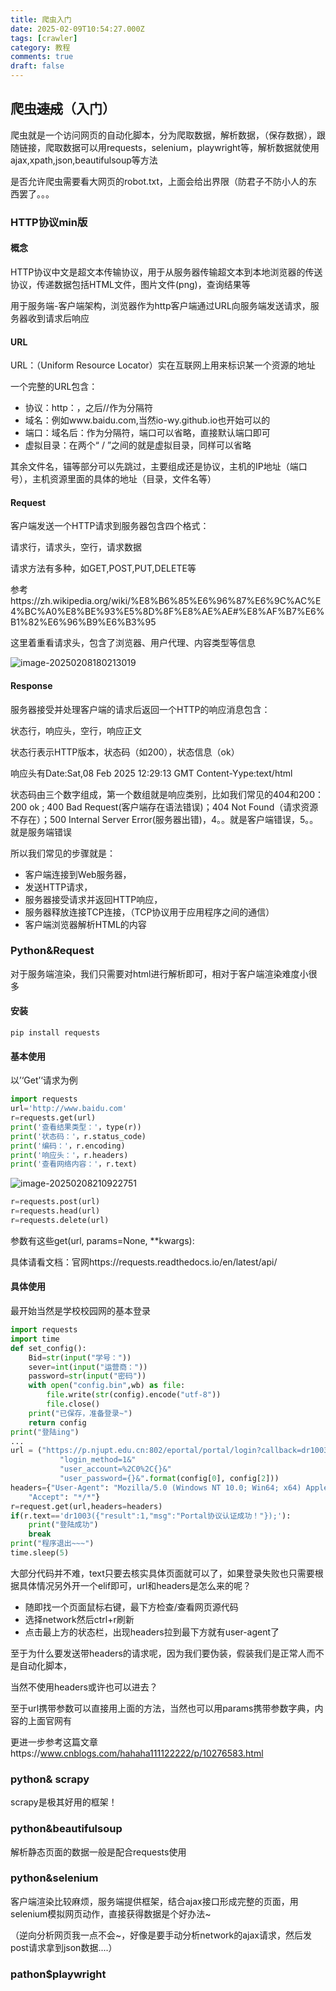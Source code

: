 ```yaml
---
title: 爬虫入门
date: 2025-02-09T10:54:27.000Z
tags: [crawler]
category: 教程
comments: true
draft: false
---
```


## 爬虫~~速成~~（入门）

爬虫就是一个访问网页的自动化脚本，分为爬取数据，解析数据，（保存数据），跟随链接，爬取数据可以用requests，selenium，playwright等，解析数据就使用ajax,xpath,json,beautifulsoup等方法

是否允许爬虫需要看大网页的robot.txt，上面会给出界限（防君子不防小人的东西罢了。。。

### HTTP协议min版

#### 概念

HTTP协议中文是超文本传输协议，用于从服务器传输超文本到本地浏览器的传送协议，传递数据包括HTML文件，图片文件(png)，查询结果等

用于服务端-客户端架构，浏览器作为http客户端通过URL向服务端发送请求，服务器收到请求后响应

#### URL

URL：（Uniform Resource Locator）实在互联网上用来标识某一个资源的地址

一个完整的URL包含：

- 协议：http：，之后//作为分隔符
- 域名：例如www.baidu.com,当然io-wy.github.io也开始可以的
- 端口：域名后：作为分隔符，端口可以省略，直接默认端口即可
- 虚拟目录：在两个“ / ”之间的就是虚拟目录，同样可以省略

其余文件名，锚等部分可以先跳过，主要组成还是协议，主机的IP地址（端口号），主机资源里面的具体的地址（目录，文件名等）

#### Request

客户端发送一个HTTP请求到服务器包含四个格式：

请求行，请求头，空行，请求数据

请求方法有多种，如GET,POST,PUT,DELETE等

参考https://zh.wikipedia.org/wiki/%E8%B6%85%E6%96%87%E6%9C%AC%E4%BC%A0%E8%BE%93%E5%8D%8F%E8%AE%AE#%E8%AF%B7%E6%B1%82%E6%96%B9%E6%B3%95

这里着重看请求头，包含了浏览器、用户代理、内容类型等信息

![image-20250208180213019](C:\Users\86156\AppData\Roaming\Typora\typora-user-images\image-20250208180213019.png)

#### Response

服务器接受并处理客户端的请求后返回一个HTTP的响应消息包含：

状态行，响应头，空行，响应正文

状态行表示HTTP版本，状态码（如200），状态信息（ok）

响应头有Date:Sat,08 Feb 2025 12:29:13 GMT Content-Yype:text/html

状态码由三个数字组成，第一个数组就是响应类别，比如我们常见的404和200：200 ok ; 400 Bad Request(客户端存在语法错误)；404 Not Found（请求资源不存在）；500 Internal Server Error(服务器出错)，4。。就是客户端错误，5。。就是服务端错误

所以我们常见的步骤就是：

- 客户端连接到Web服务器，
- 发送HTTP请求，
- 服务器接受请求并返回HTTP响应，
- 服务器释放连接TCP连接，（TCP协议用于应用程序之间的通信）
- 客户端浏览器解析HTML的内容

### Python&Request

对于服务端渲染，我们只需要对html进行解析即可，相对于客户端渲染难度小很多

#### 安装

```shell
pip install requests
```

#### 基本使用

以’‘Get’‘请求为例

```python
import requests
url='http://www.baidu.com'
r=requests.get(url)
print('查看结果类型：'，type(r))
print('状态码：'，r.status_code)
print('编码：'，r.encoding)
print('响应头：'，r.headers)
print('查看网络内容：'，r.text)
```

![image-20250208210922751](C:\Users\86156\AppData\Roaming\Typora\typora-user-images\image-20250208210922751.png)

```python
r=requests.post(url)
r=requests.head(url)
r=requests.delete(url)
```

参数有这些get(url, params=None, \*\*kwargs):

具体请看文档：官网https://requests.readthedocs.io/en/latest/api/

#### 具体使用

最开始当然是学校校园网的基本登录

```python
import requests
import time
def set_config():
    Bid=str(input("学号："))
    sever=int(input("运营商："))
    password=str(input("密码"))
    with open("config.bin",wb) as file:
        file.write(str(config).encode("utf-8"))
        file.close()
    print("已保存，准备登录~")
    return config
print("登陆ing")
...
url = ("https://p.njupt.edu.cn:802/eportal/portal/login?callback=dr1003&"
           "login_method=1&"
           "user_account=%2C0%2C{}&"
           "user_password={}&".format(config[0], config[2]))
headers={"User-Agent": "Mozilla/5.0 (Windows NT 10.0; Win64; x64) AppleWebKit/537.36 (KHTML, like Gecko) Chrome/118.0.0.0 Safari/537.36 Edg/118.0.2088.46",
    "Accept": "*/*"}
r=request.get(url,headers=headers)
if(r.text=='dr1003({"result":1,"msg":"Portal协议认证成功！"});'):
    print("登陆成功")
    break
print("程序退出~~~")
time.sleep(5)
```

大部分代码并不难，text只要去核实具体页面就可以了，如果登录失败也只需要根据具体情况另外开一个elif即可，url和headers是怎么来的呢？

- 随即找一个页面鼠标右键，最下方检查/查看网页源代码
- 选择network然后ctrl+r刷新
- 点击最上方的状态栏，出现headers拉到最下方就有user-agent了

至于为什么要发送带headers的请求呢，因为我们要伪装，假装我们是正常人而不是自动化脚本，

当然不使用headers或许也可以进去？

至于url携带参数可以直接用上面的方法，当然也可以用params携带参数字典，内容的上面官网有

更进一步参考这篇文章https://www.cnblogs.com/hahaha111122222/p/10276583.html

### python& scrapy

scrapy是极其好用的框架！

### python&beautifulsoup

解析静态页面的数据一般是配合requests使用

### python&selenium

客户端渲染比较麻烦，服务端提供框架，结合ajax接口形成完整的页面，用selenium模拟网页动作，直接获得数据是个好办法~

（逆向分析网页我一点不会~，好像是要手动分析network的ajax请求，然后发post请求拿到json数据....）

### pathon$playwright
